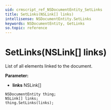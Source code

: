 ```yaml
---
uid: crmscript_ref_NSDocumentEntity_SetLinks
title: SetLinks(NSLink[] links)
intellisense: NSDocumentEntity.SetLinks
keywords: NSDocumentEntity, GetLinks
so.topic: reference
---
```


# SetLinks(NSLink[] links)

List of all elements linked to the document.

**Parameter:** 
* **links** NSLink[]

```crmscript
NSDocumentEntity thing;
NSLink[] links;
thing.SetLinks(links);
```

